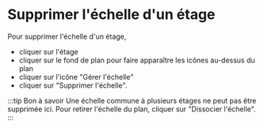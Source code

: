 # Supprimer l'échelle d'un étage

Pour supprimer l'échelle d'un étage,

-   cliquer sur l'étage
-   cliquer sur le fond de plan pour faire apparaître les icônes au-dessus du plan
-   cliquer sur l'icône "Gérer l'échelle"
-   cliquer sur "Supprimer l'échelle".

:::tip Bon à savoir
Une échelle commune à plusieurs étages ne peut pas être supprimée ici. Pour retirer l'échelle du plan, cliquer sur "Dissocier l'échelle".
:::
